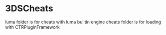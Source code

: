 # 3DSCheats

luma folder is for cheats with luma builtin engine
cheats folder is for loading with CTRPluginFramework